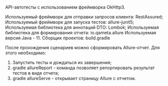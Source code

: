 API-автотесты с использованием фреймворка OkHttp3.

Используемый фреймворк для отправки запросов клиента: RestAssured;
Используемый фреймворк для запуска тестов: allure-junit5;
Используемая библиотека для аннотаций DTO: Lombok;
Используемая библиотека для формирования отчета: io.qameta.allure
Используемая версия Java - 11.
Сборщик проектов: build.gradle

После прохождения сценариев можно сформировать Allure-отчет. Для этого необходимо:
1) Запустить тесты и дождаться их завершения;
2) gradle allureReport - команда позволяет репортировать результат тестов в виде отчета;
3) gradle allureServe - открывает страницу Allure с отчетом.